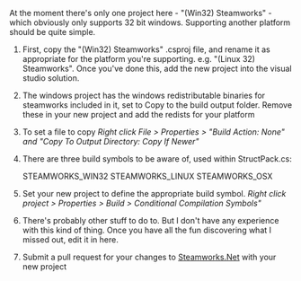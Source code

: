 At the moment there's only one project here - "(Win32) Steamworks" - which obviously only supports 32 bit windows. Supporting another platform should be quite simple.

1. First, copy the "(Win32) Steamworks" .csproj file, and rename it as appropriate for the platform you're supporting. e.g. "(Linux 32) Steamworks". Once you've done this, add the new project into the visual studio solution.
2. The windows project has the windows redistributable binaries for steamworks included in it, set to Copy to the build output folder. Remove these in your new project and add the redists for your platform
3. To set a file to copy _Right click File > Properties > "Build Action: None" and "Copy To Output Directory: Copy If Newer"_
4. There are three build symbols to be aware of, used within StructPack.cs:

	STEAMWORKS_WIN32
	STEAMWORKS_LINUX
	STEAMWORKS_OSX

5. Set your new project to define the appropriate build symbol. _Right click project > Properties > Build > Conditional Compilation Symbols"_
6. There's probably other stuff to do to. But I don't have any experience with this kind of thing. Once you have all the fun discovering what I missed out, edit it in here.
7. Submit a pull request for your changes to [Steamworks.Net](https://github.com/rlabrecque/Steamworks.NET) with your new project